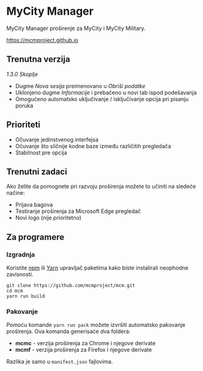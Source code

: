 # MyCity Manager

MyCity Manager proširenje za MyCity i MyCity Military.

https://mcmproject.github.io

## Trenutna verzija

*1.3.0 Skoplje*

- Dugme *Nova sesija* preimenovano u *Obriši podatke*
- Uklonjeno dugme *Informacije* i prebačeno u novi tab ispod podešavanja
- Omogućeno automatsko uključivanje / isključivanje opcija pri pisanju poruka

## Prioriteti

- Očuvanje jedinstvenog interfejsa
- Očuvanje što sličnije kodne baze između različitih pregledača
- Stabilnost pre opcija

## Trenutni zadaci

Ako želite da pomognete pri razvoju proširenja možete to učiniti na sledeće načine:

- Prijava bagova
- Testiranje proširenja za Microsoft Edge pregledač
- Novi logo (nije prioritetno)

## Za programere

### Izgradnja

Koristite [npm](https://www.npmjs.com/) ili [Yarn](https://yarnpkg.com/en/) upravljač paketima kako biste instalirali neophodne zavisnosti.

```
git clone https://github.com/mcmproject/mcm.git
cd mcm
yarn run build
```

### Pakovanje

Pomoću komande `yarn run pack` možete izvršiti automatsko pakovanje proširenja. Ova komanda generisaće dva foldera:

* **mcmc** - verzija proširenja za Chrome i njegove derivate
* **mcmf** - verzija proširenja za Firefox i njegove derivate

Razlika je samo u `manifest.json` fajlovima.